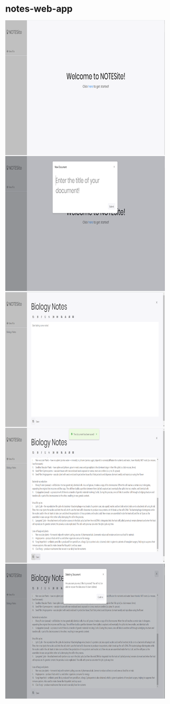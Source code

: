 # notes-web-app

<div> 
  <img src="notesite-visuals/1.png" height="425"/>
  <img src="notesite-visuals/2.png" height="425"/>
  <img src="notesite-visuals/3.png" height="425"/>
  <img src="notesite-visuals/5.png" height="425"/>
  <img src="notesite-visuals/6.png" height="425"/>
</div>

